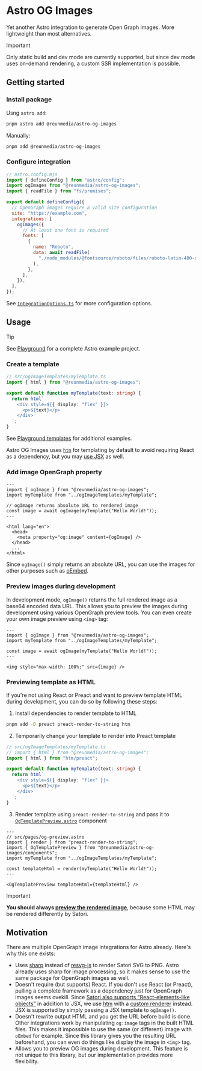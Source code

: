 # Astro OG Images

Yet another Astro integration to generate Open Graph images. More lightweight
than most alternatives.

> [!IMPORTANT]
>
> Only static build and dev mode are currently supported, but since dev mode
> uses on-demand rendering, a custom SSR implementation is possible.

## Getting started

### Install package

Usng `astro add`:

```sh
pnpm astro add @reunmedia/astro-og-images
```

Manually:

```sh
pnpm add @reunmedia/astro-og-images
```

### Configure integration

```mjs
// astro.config.mjs
import { defineConfig } from "astro/config";
import ogImages from "@reunmedia/astro-og-images";
import { readFile } from "fs/promises";

export default defineConfig({
  // OpenGraph images require a valid site configuration
  site: "https://example.com",
  integrations: [
    ogImages({
      // At least one font is required
      fonts: [
        {
          name: "Roboto",
          data: await readFile(
            "./node_modules/@fontsource/roboto/files/roboto-latin-400-normal.woff",
          ),
        },
      ],
    }),
  ],
});
```

See [`IntegrationOptions.ts`](./src/IntegrationOptions.ts) for more
configuration options.

## Usage

> [!TIP]
>
> See [Playground](./playground) for a complete Astro example project.

### Create a template

```ts
// src/ogImageTemplates/myTemplate.ts
import { html } from "@reunmedia/astro-og-images";

export default function myTemplate(text: string) {
  return html`
    <div style=${{ display: "flex" }}>
      <p>${text}</p>
    </div>
  `;
}
```

See [Playground templates](./playground/src/ogImageTemplates) for additional
examples.

Astro OG Images uses [`htm`](https://github.com/developit/htm) for templating by
default to avoid requiring React as a dependency, but you may [use
JSX](https://github.com/vercel/satori?tab=readme-ov-file#jsx) as well.

### Add image OpenGraph property

```astro
---
import { ogImage } from "@reunmedia/astro-og-images";
import myTemplate from "../ogImageTemplates/myTemplate";

// ogImage returns absolute URL to rendered image
const image = await ogImage(myTemplate("Hello World!"));
---

<html lang="en">
  <head>
    <meta property="og:image" content={ogImage} />
  </head>
  ...
</html>
```

Since `ogImage()` simply returns an absolute URL, you can use the images for
other purposes such as [oEmbed](https://oembed.com/).

### Preview images during development

In development mode, `ogImage()` returns the full rendered image as a base64
encoded data URL. This allows you to preview the images during development using
various OpenGraph preview tools. You can even create your own image preview
using `<img>` tag:

```astro
---
import { ogImage } from "@reunmedia/astro-og-images";
import myTemplate from "../ogImageTemplates/myTemplate";

const image = await ogImage(myTemplate("Hello World!"));
---

<img style="max-width: 100%;" src={image} />
```

### Previewing template as HTML

If you're not using React or Preact and want to preview template HTML during
development, you can do so by following these steps:

1. Install dependencies to render template to HTML

```sh
pnpm add -D preact preact-render-to-string htm
```

2. Temporarily change your template to render into Preact template

```ts
// src/ogImageTemplates/myTemplate.ts
// import { html } from "@reunmedia/astro-og-images";
import { html } from "htm/preact";

export default function myTemplate(text: string) {
  return html`
    <div style=${{ display: "flex" }}>
      <p>${text}</p>
    </div>
  `;
}
```

3. Render template using `preact-render-to-string` and pass it to
   [`OgTemplatePreview.astro`](./src/components/OgTemplatePreview.astro)
   component

```astro
---
// src/pages/og-preview.astro
import { render } from "preact-render-to-string";
import { OgTemplatePreview } from "@reunmedia/astro-og-images/components";
import myTemplate from "../ogImageTemplates/myTemplate";

const templateHtml = render(myTemplate("Hello World!"));
---

<OgTemplatePreview templateHtml={templateHtml} />
```

> [!IMPORTANT]
>
> **You should always [preview the rendered
> image](#preview-images-during-development)**, because some HTML may be
> rendered differently by Satori.

## Motivation

There are multiple OpenGraph image integrations for Astro already. Here's why
this one exists:

- Uses [sharp](https://github.com/lovell/sharp) instead of
  [resvg-js](https://github.com/thx/resvg-js) to render Satori SVG to PNG. Astro
  already uses sharp for image processing, so it makes sense to use the same
  package for OpenGraph images as well.
- Doesn't require (but supports) React. If you don't use React (or Preact),
  pulling a complete framework as a dependency just for OpenGraph images seems
  ovekill. Since [Satori also supports
  "React-elements-like objects"](https://github.com/vercel/satori?tab=readme-ov-file#use-without-jsx)
  in addition to JSX, we use [htm](https://github.com/developit/htm) with a
  [custom renderer](src/html.ts) instead. JSX is supported by simply passing a
  JSX template to `ogImage()`.
- Doesn't rewrite output HTML and you get the URL before build is done. Other
  integrations work by manipulating `og:image` tags in the built HTML files.
  This makes it impossible to use the same (or different) image with `oEmbed`
  for example. Since this library gives you the resulting URL beforehand, you
  can even do things like display the image in `<img>` tag.
- Allows you to preview OG images during development. This feature is not unique
  to this library, but our implementation provides more flexibility.
